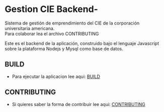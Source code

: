 # Gestion CIE Backend-

Sistema de gestión de emprendimiento del CIE de la corporación universitaria americana.  
Para colaborar lea el archivo CONTRIBUTING  

Este es el backend de la aplicación, construido bajo el lenguaje Javascript
sobre la plataforma Nodejs y Mysql como base de datos.

## BUILD 
- Para ejecutar la aplicacion lee aqui: [BUILD](https://github.com/crisan97/Backend-/blob/developer/BUILD.md)

## CONTRIBUTING
- Si quieres saber la forma de contribuir lee aqui: [CONTRIBUTING](https://github.com/crisan97/Backend-/blob/developer/CONTRIBUTING.md)






